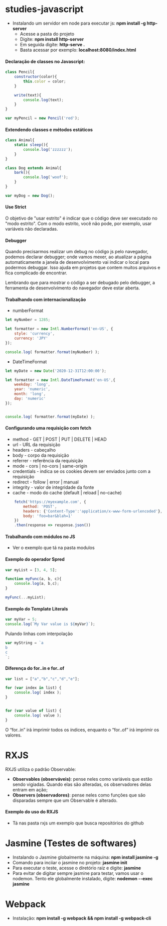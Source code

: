 # studies-javascript

- Instalando um servidor em node para executar js: **npm install -g http-server**
    - Acesse a pasta do projeto
    - Digite: **npm install http-server**
    - Em seguida digite:  **http-serve .**
    - Basta acessar por exemplo: **localhost:8080/index.html**

#### Declaração de classes no Javascript:

```javascript
class Pencil{
    constructor(color){
        this.color = color;
    }

    write(text){
        console.log(text);
    }
}

var myPencil = new Pencil('red');
```

#### Extendendo classes e métodos estáticos

```javascript
class Animal{
    static sleep(){
        console.log('zzzzzz');
    }
}

class Dog extends Animal{
    bark(){
        console.log('woof');
    }
}

var myDog = new Dog();
```

#### Use Strict

O objetivo de "usar estrito" é indicar que o código deve ser executado no "modo estrito". Com o modo estrito, você não pode, por exemplo, usar variáveis ​​não declaradas.

#### Debugger

Quando precisarmos realizar um debug no código js pelo navegador, podemos declarar debugger; onde vamos mexer, ao atualizar a página automaticamente a janela de desenvolvimento vai indicar o local para podermos debuggar.
Isso ajuda em projetos que contem muitos arquivos e fica complicado de encontrar.

Lembrando que para mostrar o código a ser debugado pelo debugger, a ferramenta de desenvolvimento do navegador deve estar aberta.

#### Trabalhando com internacionalização 

- numberFormat

```javascript
let myNumber = 1285;

let formatter = new Intl.NumberFormat('en-US', {
	style: 'currency',
	currency: 'JPY'
});

console.log( formatter.format(myNumber) );
```

- DateTimeFormat

```javascript
let myDate = new Date('2020-12-31T12:00:00');

let formatter = new Intl.DateTimeFormat('en-US',{
	weekday: 'long',
	year: 'numeric',
	month: 'long',
	day: 'numeric'
});


console.log( formatter.format(myDate) );
```

#### Configurando uma requisição com fetch

- method - GET | POST | PUT | DELETE | HEAD
- url - URL da requisição
- headers - cabeçalho
- body - corpo da requisição
- referrer - referência da requisição
- mode - cors | no-cors | same-origin
- credentials - indica se os cookies devem ser enviados junto com a requisição
- redirect - follow | error | manual
- integrity - valor de integridade da fonte
- cache - modo do cache (default | reload | no-cache)

```javascript
    fetch('https://myexample.com', {
        method: 'POST',
        headers: {'Content-Type':'application/x-www-form-urlencoded'},
        body: 'foo=bar&blah=1'
    })
    .then(response => response.json())
```

#### Trabalhando com módulos no JS

- Ver o exemplo que tá na pasta modulos

#### Exemplo do operador Spred

```javascript
var myList = [3, 4, 5];

function myFunc(a, b, c){
    console.log(a, b,c);
}

myFunc(...myList);
```

#### Exemplo do Template Literals

```javascript
var myVar = 5;
console.log(`My Var value is ${myVar}`);
```

Pulando linhas com interpolação

```javascript
var myString = `a
b
c
`;
```

#### Diferença do for..in e for..of

```javascript
var list = ["a","b","c","d","e"];

for (var index in list) {
    console.log( index );
}


for (var value of list) {
    console.log( value );
}
```

O “for..in” irá imprimir todos os índices, enquanto o “for..of” irá imprimir os valores.

# RXJS

RXJS utiliza o padrão Observable:

- **Observables (observáveis)**: pense neles como variáveis que estão sendo vigiadas. Quando elas são alteradas, os observadores delas entram em ação;
- **Observers (observadores)**: pense neles como funções que são disparadas sempre que um Observable é alterado.

#### Exemplo do uso do RXJS

- Tá nas pasta rxjs um exemplo que busca repositórios do github

# Jasmine (Testes de softwares)

- Instalando o Jasmine globalmente na máquina: **npm install jasmine -g**
- Comando para inciiar o jasmine no projeto: **jasmine init**
- Para executar o teste, acesse o diretório raiz e digite: **jasmine**
- Para evitar de digitar sempre jasmine para testar, vamos usar o nodemon. Tento ele globalmente instalado, digite: **nodemon --exec jasmine**

# Webpack

- Instalação: **npm install -g webpack && npm install -g webpack-cli**
